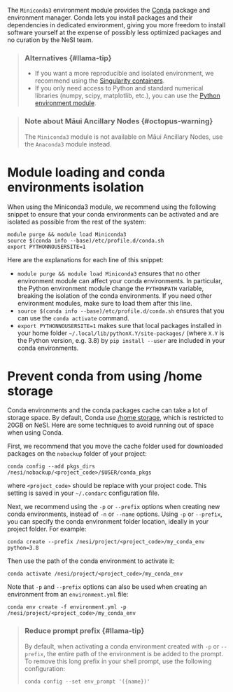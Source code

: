 The `Miniconda3` environment module provides the
[Conda](https://docs.conda.io/projects/conda/en/latest/) package and
environment manager. Conda lets you install packages and their
dependencies in dedicated environment, giving you more freedom to
install software yourself at the expense of possibly less optimized
packages and no curation by the NeSI team.

> ### Alternatives {#llama-tip}
>
> -   If you want a more reproducible and isolated environment, we
>     recommend using the [Singularity
>     containers](https://support.nesi.org.nz/hc/en-gb/articles/360001107916-Singularity).
> -   If you only need access to Python and standard numerical libraries
>     (numpy, scipy, matplotlib, etc.), you can use the [Python
>     environment
>     module](https://support.nesi.org.nz/hc/en-gb/articles/207782537-Python).

> ### Note about Māui Ancillary Nodes {#octopus-warning}
>
> The `Miniconda3` module is not available on Māui Ancillary Nodes, use
> the `Anaconda3` module instead.

Module loading and conda environments isolation
===============================================

When using the Miniconda3 module, we recommend using the following
snippet to ensure that your conda environments can be activated and are
isolated as possible from the rest of the system:

    module purge && module load Miniconda3
    source $(conda info --base)/etc/profile.d/conda.sh
    export PYTHONNOUSERSITE=1

Here are the explanations for each line of this snippet:

-   `module purge && module load Miniconda3` ensures that no other
    environment module can affect your conda environments. In
    particular, the Python environment module change the `PYTHONPATH`
    variable, breaking the isolation of the conda environments. If you
    need other environment modules, make sure to load them after this
    line.
-   `source $(conda info --base)/etc/profile.d/conda.sh` ensures that
    you can use the `conda activate` command.
-   `export PYTHONNOUSERSITE=1` makes sure that local packages installed
    in your home folder `~/.local/lib/pythonX.Y/site-packages/` (where
    `X.Y` is the Python version, e.g. 3.8) by `pip install --user` are
    included in your conda environments.

Prevent conda from using /home storage
======================================

Conda environments and the conda packages cache can take a lot of
storage space. By default, Conda use [/home
storage](https://support.nesi.org.nz/hc/en-gb/articles/360000177256-NeSI-File-Systems-and-Quotas),
which is restricted to 20GB on NeSI. Here are some techniques to avoid
running out of space when using Conda.

First, we recommend that you move the cache folder used for downloaded
packages on the `nobackup` folder of your project:

    conda config --add pkgs_dirs /nesi/nobackup/<project_code>/$USER/conda_pkgs

where `<project_code>` should be replace with your project code. This
setting is saved in your `~/.condarc` configuration file.

Next, we recommend using the `-p` or `--prefix` options when creating
new conda environments, instead of `-n` or `--name` options. Using `-p`
or `--prefix`, you can specify the conda environment folder location,
ideally in your project folder. For example:

    conda create --prefix /nesi/project/<project_code>/my_conda_env python=3.8

Then use the path of the conda environment to activate it:

    conda activate /nesi/project/<project_code>/my_conda_env

Note that `-p` and `--prefix` options can also be used when creating an
environment from an `environment.yml` file:

    conda env create -f environment.yml -p /nesi/project/<project_code>/my_conda_env

> ### Reduce prompt prefix {#llama-tip}
>
> By default, when activating a conda environment created with `-p` or
> `--prefix`, the entire path of the environment is be added to the
> prompt. To remove this long prefix in your shell prompt, use the
> following configuration:
>
>     conda config --set env_prompt '({name})'
